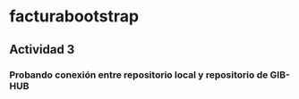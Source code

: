 # facturabootstrap

## Actividad 3

### Probando conexión entre repositorio local y repositorio de GIB-HUB


